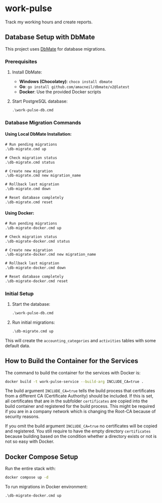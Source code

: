 # work-pulse
Track my working hours and create reports.

## Database Setup with DbMate

This project uses [DbMate](https://github.com/amacneil/dbmate) for database migrations.

### Prerequisites

1. Install DbMate:
   - **Windows (Chocolatey)**: `choco install dbmate`
   - **Go**: `go install github.com/amacneil/dbmate/v2@latest`
   - **Docker**: Use the provided Docker scripts

2. Start PostgreSQL database:
   ```cmd
   .\work-pulse-db.cmd
   ```

### Database Migration Commands

#### Using Local DbMate Installation:
```cmd
# Run pending migrations
.\db-migrate.cmd up

# Check migration status
.\db-migrate.cmd status

# Create new migration
.\db-migrate.cmd new migration_name

# Rollback last migration
.\db-migrate.cmd down

# Reset database completely
.\db-migrate.cmd reset
```

#### Using Docker:
```cmd
# Run pending migrations
.\db-migrate-docker.cmd up

# Check migration status  
.\db-migrate-docker.cmd status

# Create new migration
.\db-migrate-docker.cmd new migration_name

# Rollback last migration
.\db-migrate-docker.cmd down

# Reset database completely
.\db-migrate-docker.cmd reset
```

### Initial Setup

1. Start the database:
   ```cmd
   .\work-pulse-db.cmd
   ```

2. Run initial migrations:
   ```cmd
   .\db-migrate.cmd up
   ```

This will create the `accounting_categories` and `activities` tables with some default data.

## How to Build the Container for the Services

The command to build the container for the services with Docker is:

```sh
docker build -t work-pulse-service --build-arg INCLUDE_CA=true .
```

The build argument `INCLUDE_CA=true` tells the build process that certificates from a different CA (Certificate
Authority) should be included. If this is set, all certificates that are in the subfolder `certificates` are copied into
the build container and registered for the build process. This might be required if you are in a company network which
is changing the Root-CA because of security reasons.

If you omit the build argument `INCLUDE_CA=true` no certificates will be copied and registered. You still require to
have the empty directory `certificates` because building based on the condition whether a directory exists or not is not
so easy with Docker.

## Docker Compose Setup

Run the entire stack with:
```cmd
docker compose up -d
```

To run migrations in Docker environment:
```cmd
.\db-migrate-docker.cmd up
```

